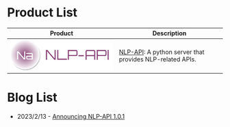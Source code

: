 # Product List


| Product      | Description |
| ----------- | ----------- |
| ![logo-nlp-api](./assets/logo-nlp-api.png)      | [NLP-API](https://github.com/rerender2021/NLP-API/): A python server that provides NLP-related APIs.      |

# Blog List

- 2023/2/13 - [Announcing NLP-API 1.0.1](./blog/nlp-api-1.0.1/README.md)
